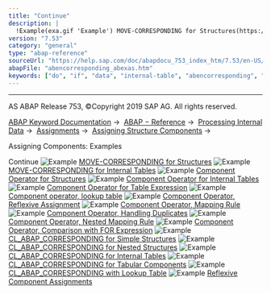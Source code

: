 ```yaml
---
title: "Continue"
description: |
  !Example(exa.gif 'Example') MOVE-CORRESPONDING for Structures(https://help.sap.com/doc/abapdocu_753_index_htm/7.53/en-US/abenmove_corresponding_struc_abexa.htm) !Example(exa.gif 'Example') MOVE-CORRESPONDING for Internal Tables(https://help.sap.com/doc/abapdocu_753_index_htm/7.53/en-US/abenm
version: "7.53"
category: "general"
type: "abap-reference"
sourceUrl: "https://help.sap.com/doc/abapdocu_753_index_htm/7.53/en-US/abencorresponding_abexas.htm"
abapFile: "abencorresponding_abexas.htm"
keywords: ["do", "if", "data", "internal-table", "abencorresponding", "abexas"]
---
```


* * *

AS ABAP Release 753, ©Copyright 2019 SAP AG. All rights reserved.

[ABAP Keyword Documentation](https://help.sap.com/doc/abapdocu_753_index_htm/7.53/en-US/abenabap.htm) →  [ABAP − Reference](https://help.sap.com/doc/abapdocu_753_index_htm/7.53/en-US/abenabap_reference.htm) →  [Processing Internal Data](https://help.sap.com/doc/abapdocu_753_index_htm/7.53/en-US/abenabap_data_working.htm) →  [Assignments](https://help.sap.com/doc/abapdocu_753_index_htm/7.53/en-US/abenvalue_assignments.htm) →  [Assigning Structure Components](https://help.sap.com/doc/abapdocu_753_index_htm/7.53/en-US/abencorresponding.htm) → 

Assigning Components: Examples

Continue
![Example](exa.gif "Example") [MOVE-CORRESPONDING for Structures](https://help.sap.com/doc/abapdocu_753_index_htm/7.53/en-US/abenmove_corresponding_struc_abexa.htm)
![Example](exa.gif "Example") [MOVE-CORRESPONDING for Internal Tables](https://help.sap.com/doc/abapdocu_753_index_htm/7.53/en-US/abenmove_corresponding_abexa.htm)
![Example](exa.gif "Example") [Component Operator for Structures](https://help.sap.com/doc/abapdocu_753_index_htm/7.53/en-US/abencorresponding_struct_abexa.htm)
![Example](exa.gif "Example") [Component Operator for Internal Tables](https://help.sap.com/doc/abapdocu_753_index_htm/7.53/en-US/abencorresponding_itab_abexa.htm)
![Example](exa.gif "Example") [Component Operator for Table Expression](https://help.sap.com/doc/abapdocu_753_index_htm/7.53/en-US/abencorresponding_table_exp_abexa.htm)
![Example](exa.gif "Example") [Component operator, lookup table](https://help.sap.com/doc/abapdocu_753_index_htm/7.53/en-US/abencorresponding_using_abexa.htm)
![Example](exa.gif "Example") [Component Operator, Reflexive Assignment](https://help.sap.com/doc/abapdocu_753_index_htm/7.53/en-US/abencorresponding_using_self_abexa.htm)
![Example](exa.gif "Example") [Component Operator, Mapping Rule](https://help.sap.com/doc/abapdocu_753_index_htm/7.53/en-US/abencorresponding_mapping_abexa.htm)
![Example](exa.gif "Example") [Component Operator, Handling Duplicates](https://help.sap.com/doc/abapdocu_753_index_htm/7.53/en-US/abencorresponding_duplicates_abexa.htm)
![Example](exa.gif "Example") [Component Operator, Nested Mapping Rule](https://help.sap.com/doc/abapdocu_753_index_htm/7.53/en-US/abencorresponding_deep_mapp_abexa.htm)
![Example](exa.gif "Example") [Component Operator, Comparison with FOR Expression](https://help.sap.com/doc/abapdocu_753_index_htm/7.53/en-US/abencorresponding_vs_for_abexa.htm)
![Example](exa.gif "Example") [CL\_ABAP\_CORRESPONDING for Simple Structures](https://help.sap.com/doc/abapdocu_753_index_htm/7.53/en-US/abencl_abap_corr_dyn_abexa.htm)
![Example](exa.gif "Example") [CL\_ABAP\_CORRESPONDING for Nested Structures](https://help.sap.com/doc/abapdocu_753_index_htm/7.53/en-US/abencl_abap_corr_struc_abexa.htm)
![Example](exa.gif "Example") [CL\_ABAP\_CORRESPONDING for Internal Tables](https://help.sap.com/doc/abapdocu_753_index_htm/7.53/en-US/abencl_abap_corr_itab_abexa.htm)
![Example](exa.gif "Example") [CL\_ABAP\_CORRESPONDING for Tabular Components](https://help.sap.com/doc/abapdocu_753_index_htm/7.53/en-US/abencl_abap_corr_deep_abexa.htm)
![Example](exa.gif "Example") [CL\_ABAP\_CORRESPONDING with Lookup Table](https://help.sap.com/doc/abapdocu_753_index_htm/7.53/en-US/abencl_abap_corr_lookup_abexa.htm)
![Example](exa.gif "Example") [Reflexive Component Assignments](https://help.sap.com/doc/abapdocu_753_index_htm/7.53/en-US/abenreflexive_corresponding_abexa.htm)